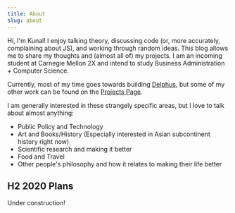 ```yaml
---
title: About 
slug: about
---
```


Hi, I'm Kunal! I enjoy talking theory, discussing code (or, more accurately, complaining about JS), and working through random ideas. This blog allows me to share my thoughts and (almost all of) my projects. I am an incoming student at Carnegie Mellon 2X and intend to study Business Administration + Computer Science. 

Currently, most of my time goes towards building [Delphus](https://delph.us/), but some of my other work can be found on the [Projects Page](https://ksharda.me/projects/).

I am generally interested in these strangely specific areas, but I love to talk about almost anything:
- Public Policy and Technology 
- Art and Books/History (Especially interested in Asian subcontinent history right now)
- Scientific research and making it better
- Food and Travel 
- Other people's philosophy and how it relates to making their life better

## H2 2020 Plans 

Under construction!


